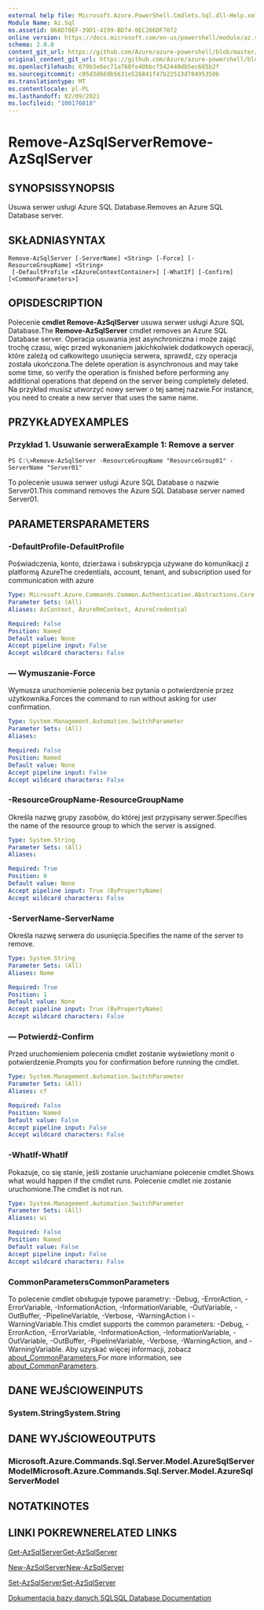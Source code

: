 ```yaml
---
external help file: Microsoft.Azure.PowerShell.Cmdlets.Sql.dll-Help.xml
Module Name: Az.Sql
ms.assetid: 068D70EF-39D1-4199-BD74-0EC266DF7072
online version: https://docs.microsoft.com/en-us/powershell/module/az.sql/remove-azsqlserver
schema: 2.0.0
content_git_url: https://github.com/Azure/azure-powershell/blob/master/src/Sql/Sql/help/Remove-AzSqlServer.md
original_content_git_url: https://github.com/Azure/azure-powershell/blob/master/src/Sql/Sql/help/Remove-AzSqlServer.md
ms.openlocfilehash: 670b3e6ec71a768fe40bbcf542440db5ec685b2f
ms.sourcegitcommit: c05d3d669b5631e526841f47b22513d78495350b
ms.translationtype: MT
ms.contentlocale: pl-PL
ms.lasthandoff: 02/09/2021
ms.locfileid: "100176818"
---
```

# <span data-ttu-id="3246f-101">Remove-AzSqlServer</span><span class="sxs-lookup"><span data-stu-id="3246f-101">Remove-AzSqlServer</span></span>

## <span data-ttu-id="3246f-102">SYNOPSIS</span><span class="sxs-lookup"><span data-stu-id="3246f-102">SYNOPSIS</span></span>
<span data-ttu-id="3246f-103">Usuwa serwer usługi Azure SQL Database.</span><span class="sxs-lookup"><span data-stu-id="3246f-103">Removes an Azure SQL Database server.</span></span>

## <span data-ttu-id="3246f-104">SKŁADNIA</span><span class="sxs-lookup"><span data-stu-id="3246f-104">SYNTAX</span></span>

```
Remove-AzSqlServer [-ServerName] <String> [-Force] [-ResourceGroupName] <String>
 [-DefaultProfile <IAzureContextContainer>] [-WhatIf] [-Confirm] [<CommonParameters>]
```

## <span data-ttu-id="3246f-105">OPIS</span><span class="sxs-lookup"><span data-stu-id="3246f-105">DESCRIPTION</span></span>
<span data-ttu-id="3246f-106">Polecenie **cmdlet Remove-AzSqlServer** usuwa serwer usługi Azure SQL Database.</span><span class="sxs-lookup"><span data-stu-id="3246f-106">The **Remove-AzSqlServer** cmdlet removes an Azure SQL Database server.</span></span>
<span data-ttu-id="3246f-107">Operacja usuwania jest asynchroniczna i może zająć trochę czasu, więc przed wykonaniem jakichkolwiek dodatkowych operacji, które zależą od całkowitego usunięcia serwera, sprawdź, czy operacja została ukończona.</span><span class="sxs-lookup"><span data-stu-id="3246f-107">The delete operation is asynchronous and may take some time, so verify the operation is finished before performing any additional operations that depend on the server being completely deleted.</span></span>
<span data-ttu-id="3246f-108">Na przykład musisz utworzyć nowy serwer o tej samej nazwie.</span><span class="sxs-lookup"><span data-stu-id="3246f-108">For instance, you need to create a new server that uses the same name.</span></span>

## <span data-ttu-id="3246f-109">PRZYKŁADY</span><span class="sxs-lookup"><span data-stu-id="3246f-109">EXAMPLES</span></span>

### <span data-ttu-id="3246f-110">Przykład 1. Usuwanie serwera</span><span class="sxs-lookup"><span data-stu-id="3246f-110">Example 1: Remove a server</span></span>
```
PS C:\>Remove-AzSqlServer -ResourceGroupName "ResourceGroup01" -ServerName "Server01"
```

<span data-ttu-id="3246f-111">To polecenie usuwa serwer usługi Azure SQL Database o nazwie Server01.</span><span class="sxs-lookup"><span data-stu-id="3246f-111">This command removes the Azure SQL Database server named Server01.</span></span>

## <span data-ttu-id="3246f-112">PARAMETERS</span><span class="sxs-lookup"><span data-stu-id="3246f-112">PARAMETERS</span></span>

### <span data-ttu-id="3246f-113">-DefaultProfile</span><span class="sxs-lookup"><span data-stu-id="3246f-113">-DefaultProfile</span></span>
<span data-ttu-id="3246f-114">Poświadczenia, konto, dzierżawa i subskrypcja używane do komunikacji z platformą Azure</span><span class="sxs-lookup"><span data-stu-id="3246f-114">The credentials, account, tenant, and subscription used for communication with azure</span></span>

```yaml
Type: Microsoft.Azure.Commands.Common.Authentication.Abstractions.Core.IAzureContextContainer
Parameter Sets: (All)
Aliases: AzContext, AzureRmContext, AzureCredential

Required: False
Position: Named
Default value: None
Accept pipeline input: False
Accept wildcard characters: False
```

### <span data-ttu-id="3246f-115">— Wymuszanie</span><span class="sxs-lookup"><span data-stu-id="3246f-115">-Force</span></span>
<span data-ttu-id="3246f-116">Wymusza uruchomienie polecenia bez pytania o potwierdzenie przez użytkownika.</span><span class="sxs-lookup"><span data-stu-id="3246f-116">Forces the command to run without asking for user confirmation.</span></span>

```yaml
Type: System.Management.Automation.SwitchParameter
Parameter Sets: (All)
Aliases:

Required: False
Position: Named
Default value: None
Accept pipeline input: False
Accept wildcard characters: False
```

### <span data-ttu-id="3246f-117">-ResourceGroupName</span><span class="sxs-lookup"><span data-stu-id="3246f-117">-ResourceGroupName</span></span>
<span data-ttu-id="3246f-118">Określa nazwę grupy zasobów, do której jest przypisany serwer.</span><span class="sxs-lookup"><span data-stu-id="3246f-118">Specifies the name of the resource group to which the server is assigned.</span></span>

```yaml
Type: System.String
Parameter Sets: (All)
Aliases:

Required: True
Position: 0
Default value: None
Accept pipeline input: True (ByPropertyName)
Accept wildcard characters: False
```

### <span data-ttu-id="3246f-119">-ServerName</span><span class="sxs-lookup"><span data-stu-id="3246f-119">-ServerName</span></span>
<span data-ttu-id="3246f-120">Określa nazwę serwera do usunięcia.</span><span class="sxs-lookup"><span data-stu-id="3246f-120">Specifies the name of the server to remove.</span></span>

```yaml
Type: System.String
Parameter Sets: (All)
Aliases: Name

Required: True
Position: 1
Default value: None
Accept pipeline input: True (ByPropertyName)
Accept wildcard characters: False
```

### <span data-ttu-id="3246f-121">— Potwierdź</span><span class="sxs-lookup"><span data-stu-id="3246f-121">-Confirm</span></span>
<span data-ttu-id="3246f-122">Przed uruchomieniem polecenia cmdlet zostanie wyświetlony monit o potwierdzenie.</span><span class="sxs-lookup"><span data-stu-id="3246f-122">Prompts you for confirmation before running the cmdlet.</span></span>

```yaml
Type: System.Management.Automation.SwitchParameter
Parameter Sets: (All)
Aliases: cf

Required: False
Position: Named
Default value: False
Accept pipeline input: False
Accept wildcard characters: False
```

### <span data-ttu-id="3246f-123">-WhatIf</span><span class="sxs-lookup"><span data-stu-id="3246f-123">-WhatIf</span></span>
<span data-ttu-id="3246f-124">Pokazuje, co się stanie, jeśli zostanie uruchamiane polecenie cmdlet.</span><span class="sxs-lookup"><span data-stu-id="3246f-124">Shows what would happen if the cmdlet runs.</span></span>
<span data-ttu-id="3246f-125">Polecenie cmdlet nie zostanie uruchomione.</span><span class="sxs-lookup"><span data-stu-id="3246f-125">The cmdlet is not run.</span></span>

```yaml
Type: System.Management.Automation.SwitchParameter
Parameter Sets: (All)
Aliases: wi

Required: False
Position: Named
Default value: False
Accept pipeline input: False
Accept wildcard characters: False
```

### <span data-ttu-id="3246f-126">CommonParameters</span><span class="sxs-lookup"><span data-stu-id="3246f-126">CommonParameters</span></span>
<span data-ttu-id="3246f-127">To polecenie cmdlet obsługuje typowe parametry: -Debug, -ErrorAction, -ErrorVariable, -InformationAction, -InformationVariable, -OutVariable, -OutBuffer, -PipelineVariable, -Verbose, -WarningAction i -WarningVariable.</span><span class="sxs-lookup"><span data-stu-id="3246f-127">This cmdlet supports the common parameters: -Debug, -ErrorAction, -ErrorVariable, -InformationAction, -InformationVariable, -OutVariable, -OutBuffer, -PipelineVariable, -Verbose, -WarningAction, and -WarningVariable.</span></span> <span data-ttu-id="3246f-128">Aby uzyskać więcej informacji, zobacz [about_CommonParameters.](http://go.microsoft.com/fwlink/?LinkID=113216)</span><span class="sxs-lookup"><span data-stu-id="3246f-128">For more information, see [about_CommonParameters](http://go.microsoft.com/fwlink/?LinkID=113216).</span></span>

## <span data-ttu-id="3246f-129">DANE WEJŚCIOWE</span><span class="sxs-lookup"><span data-stu-id="3246f-129">INPUTS</span></span>

### <span data-ttu-id="3246f-130">System.String</span><span class="sxs-lookup"><span data-stu-id="3246f-130">System.String</span></span>

## <span data-ttu-id="3246f-131">DANE WYJŚCIOWE</span><span class="sxs-lookup"><span data-stu-id="3246f-131">OUTPUTS</span></span>

### <span data-ttu-id="3246f-132">Microsoft.Azure.Commands.Sql.Server.Model.AzureSqlServerModel</span><span class="sxs-lookup"><span data-stu-id="3246f-132">Microsoft.Azure.Commands.Sql.Server.Model.AzureSqlServerModel</span></span>

## <span data-ttu-id="3246f-133">NOTATKI</span><span class="sxs-lookup"><span data-stu-id="3246f-133">NOTES</span></span>

## <span data-ttu-id="3246f-134">LINKI POKREWNE</span><span class="sxs-lookup"><span data-stu-id="3246f-134">RELATED LINKS</span></span>

[<span data-ttu-id="3246f-135">Get-AzSqlServer</span><span class="sxs-lookup"><span data-stu-id="3246f-135">Get-AzSqlServer</span></span>](./Get-AzSqlServer.md)

[<span data-ttu-id="3246f-136">New-AzSqlServer</span><span class="sxs-lookup"><span data-stu-id="3246f-136">New-AzSqlServer</span></span>](./New-AzSqlServer.md)

[<span data-ttu-id="3246f-137">Set-AzSqlServer</span><span class="sxs-lookup"><span data-stu-id="3246f-137">Set-AzSqlServer</span></span>](./Set-AzSqlServer.md)

[<span data-ttu-id="3246f-138">Dokumentacja bazy danych SQL</span><span class="sxs-lookup"><span data-stu-id="3246f-138">SQL Database Documentation</span></span>](https://docs.microsoft.com/azure/sql-database/)


